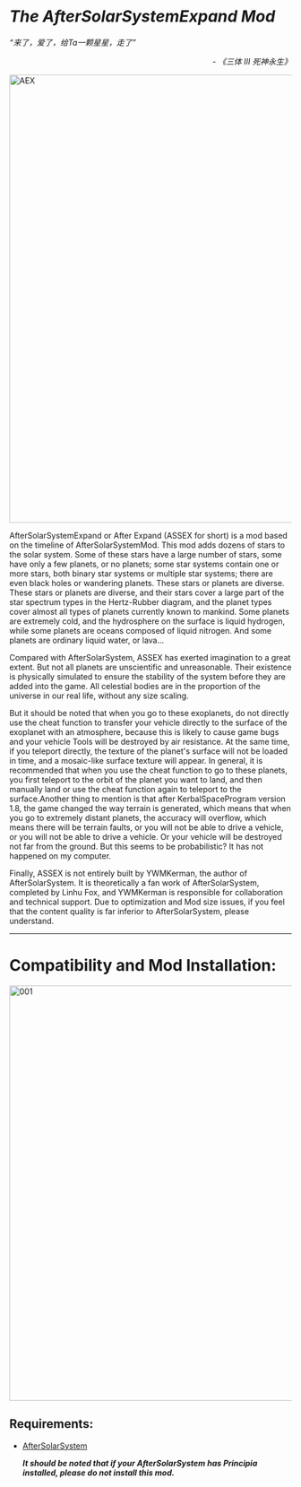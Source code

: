 # _The AfterSolarSystemExpand Mod_


_“来了，爱了，给Ta一颗星星，走了”_
_<p align="right">- 《三体 III 死神永生》 </p>_
<img width="2048" height="800" alt="AEX" src="https://github.com/user-attachments/assets/feaa00c9-1bac-4e12-b379-20f2de87b978" />

AfterSolarSystemExpand or After Expand (ASSEX for short) is a mod based on the timeline of AfterSolarSystemMod. This mod adds dozens of stars to the solar system. Some of these stars have a large number of stars, some have only a few planets, or no planets; some star systems contain one or more stars, both binary star systems or multiple star systems; there are even black holes or wandering planets. These stars or planets are diverse. These stars or planets are diverse, and their stars cover a large part of the star spectrum types in the Hertz-Rubber diagram, and the planet types cover almost all types of planets currently known to mankind. Some planets are extremely cold, and the hydrosphere on the surface is liquid hydrogen, while some planets are oceans composed of liquid nitrogen. And some planets are ordinary liquid water, or lava... 

Compared with AfterSolarSystem, ASSEX has exerted imagination to a great extent. But not all planets are unscientific and unreasonable. Their existence is physically simulated to ensure the stability of the system before they are added into the game. All celestial bodies are in the proportion of the universe in our real life, without any size scaling.

But it should be noted that when you go to these exoplanets, do not directly use the cheat function to transfer your vehicle directly to the surface of the exoplanet with an atmosphere, because this is likely to cause game bugs and your vehicle Tools will be destroyed by air resistance. At the same time, if you teleport directly, the texture of the planet's surface will not be loaded in time, and a mosaic-like surface texture will appear. In general, it is recommended that when you use the cheat function to go to these planets, you first teleport to the orbit of the planet you want to land, and then manually land or use the cheat function again to teleport to the surface.Another thing to mention is that after KerbalSpaceProgram version 1.8, the game changed the way terrain is generated, which means that when you go to extremely distant planets, the accuracy will overflow, which means there will be terrain faults, or you will not be able to drive a vehicle, or you will not be able to drive a vehicle. Or your vehicle will be destroyed not far from the ground. But this seems to be probabilistic? It has not happened on my computer.

Finally, ASSEX is not entirely built by YWMKerman, the author of AfterSolarSystem. It is theoretically a fan work of AfterSolarSystem, completed by Linhu Fox, and YWMKerman is responsible for collaboration and technical support. Due to optimization and Mod size issues, if you feel that the content quality is far inferior to AfterSolarSystem, please understand.
***
# Compatibility and  Mod Installation:
<img width="1920" height="741" alt="001" src="https://github.com/user-attachments/assets/c7785ca1-2a9a-4154-91cf-fa5614949d23" />

## **Requirements:**

- [AfterSolarSystem](https://github.com/YWMKerman/AfterSolarSystem/releases)

  _**It should be noted that if your AfterSolarSystem has Principia installed, please do not install this mod.**_




